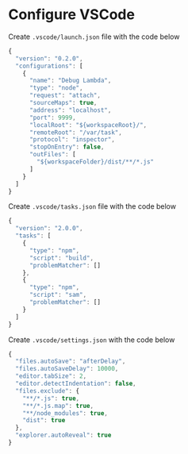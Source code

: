 # Configure VSCode

Create `.vscode/launch.json` file with the code below

```javascript
{
  "version": "0.2.0",
  "configurations": [
    {
      "name": "Debug Lambda",
      "type": "node",
      "request": "attach",
      "sourceMaps": true,
      "address": "localhost",
      "port": 9999,
      "localRoot": "${workspaceRoot}/",
      "remoteRoot": "/var/task",
      "protocol": "inspector",
      "stopOnEntry": false,
      "outFiles": [
        "${workspaceFolder}/dist/**/*.js"
      ]
    }
  ]
}
```

Create `.vscode/tasks.json` file with the code below

```javascript
{
  "version": "2.0.0",
  "tasks": [
    {
      "type": "npm",
      "script": "build",
      "problemMatcher": []
    },
    {
      "type": "npm",
      "script": "sam",
      "problemMatcher": []
    }
  ]
}
```

Create `.vscode/settings.json` with the code below

```javascript
{
  "files.autoSave": "afterDelay",
  "files.autoSaveDelay": 10000,
  "editor.tabSize": 2,
  "editor.detectIndentation": false,
  "files.exclude": {
    "**/*.js": true,
    "**/*.js.map": true,
    "**/node_modules": true,
    "dist": true
  },
  "explorer.autoReveal": true
}
```

